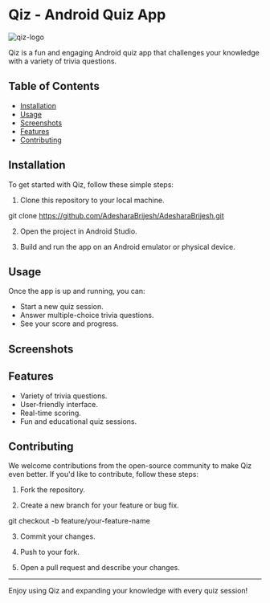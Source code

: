 # Qiz - Android Quiz App

![qiz-logo](https://github.com/AdesharaBrijesh/Qiz/assets/98079442/28d6e4be-60a8-4917-8de3-0dfaccedfe50)

Qiz is a fun and engaging Android quiz app that challenges your knowledge with a variety of trivia questions.

## Table of Contents

- [Installation](#installation)
- [Usage](#usage)
- [Screenshots](#screenshots)
- [Features](#features)
- [Contributing](#contributing)

## Installation

To get started with Qiz, follow these simple steps:

1. Clone this repository to your local machine.

git clone https://github.com/AdesharaBrijesh/AdesharaBrijesh.git

2. Open the project in Android Studio.

3. Build and run the app on an Android emulator or physical device.

## Usage

Once the app is up and running, you can:

- Start a new quiz session.
- Answer multiple-choice trivia questions.
- See your score and progress.

## Screenshots

## Features

- Variety of trivia questions.
- User-friendly interface.
- Real-time scoring.
- Fun and educational quiz sessions.

## Contributing

We welcome contributions from the open-source community to make Qiz even better. If you'd like to contribute, follow these steps:

1. Fork the repository.

2. Create a new branch for your feature or bug fix.

git checkout -b feature/your-feature-name

3. Commit your changes.

4. Push to your fork.

5. Open a pull request and describe your changes.

---

Enjoy using Qiz and expanding your knowledge with every quiz session!
